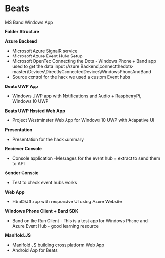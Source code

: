 # Beats
MS Band Windows App

**Folder Structure**

**Azure Backend** 
- Microsoft Azure SignalR service 
- Microsoft Azure Event Hubs Setup
- Microsoft OpenTec Connecting the Dots - Windows Phone + Band app used to get the data input \Azure Backend\connectthedots-master\Devices\DirectlyConnectedDevices\WindowsPhoneAndBand
- Source control for the hack we used a custom Event hubs


**Beats UWP App**
- Windows UWP app with Notifications and Audio + RaspberryPi, Windows 10 UWP

**Beats UWP Hosted Web App**
- Project Westminster Web App for Windows 10 UWP with Adapative UI

**Presentation**
- Presentation for the hack summary

**Reciever Console** 
- Console application -Messages for the event hub = extract to send them to API

**Sender Console**
- Test to check event hubs works

**Web App**
- Html5/JS app with responsive UI using Azure Website

**Windows Phone Client + Band SDK**
- Band on the Run Client - This is a test app for Windows Phone and Azure Event Hub - good learning resource

**Manifold.JS**
- Manifold JS building cross platform Web App
- Android App for Beats
